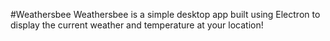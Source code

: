 #Weathersbee
Weathersbee is a simple desktop app built using Electron 
to display the current weather and temperature at your location!
